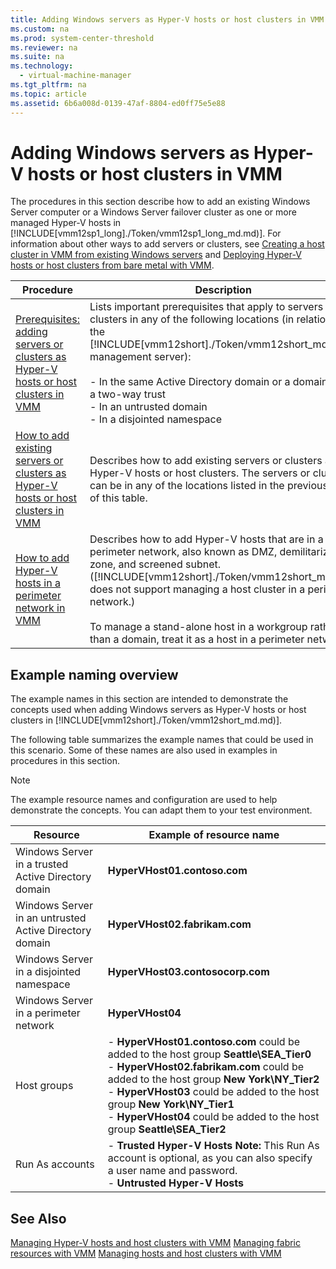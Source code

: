 ```yaml
---
title: Adding Windows servers as Hyper-V hosts or host clusters in VMM
ms.custom: na
ms.prod: system-center-threshold
ms.reviewer: na
ms.suite: na
ms.technology: 
  - virtual-machine-manager
ms.tgt_pltfrm: na
ms.topic: article
ms.assetid: 6b6a008d-0139-47af-8804-ed0ff75e5e88
---
```

# Adding Windows servers as Hyper-V hosts or host clusters in VMM
The procedures in this section describe how to add an existing Windows Server computer or a Windows Server failover cluster as one or more managed Hyper\-V hosts in [!INCLUDE[vmm12sp1_long]./Token/vmm12sp1_long_md.md)]. For information about other ways to add servers or clusters, see [Creating a host cluster in VMM from existing Windows servers](./Creating-a-host-cluster-in-VMM-from-existing-Windows-servers.md) and [Deploying Hyper-V hosts or host clusters from bare metal with VMM](./Deploying-Hyper-V-hosts-or-host-clusters-from-bare-metal-with-VMM.md).

|Procedure|Description|
|-------------|---------------|
|[Prerequisites: adding servers or clusters as Hyper-V hosts or host clusters in VMM](./Prerequisites--adding-servers-or-clusters-as-Hyper-V-hosts-or-host-clusters-in-VMM.md)|Lists important prerequisites that apply to servers or clusters in any of the following locations \(in relation to the [!INCLUDE[vmm12short]./Token/vmm12short_md.md)] management server\):<br /><br />-   In the same Active Directory domain or a domain with a two\-way trust<br />-   In an untrusted domain<br />-   In a disjointed namespace|
|[How to add existing servers or clusters as Hyper-V hosts or host clusters in VMM](./How-to-add-existing-servers-or-clusters-as-Hyper-V-hosts-or-host-clusters-in-VMM.md)|Describes how to add existing servers or clusters as Hyper\-V hosts or host clusters. The servers or clusters can be in any of the locations listed in the previous row of this table.|
|[How to add Hyper-V hosts in a perimeter network in VMM](./How-to-add-Hyper-V-hosts-in-a-perimeter-network-in-VMM.md)|Describes how to add Hyper\-V hosts that are in a perimeter network, also known as DMZ, demilitarized zone, and screened subnet. \([!INCLUDE[vmm12short]./Token/vmm12short_md.md)] does not support managing a host cluster in a perimeter network.\)<br /><br />To manage a stand\-alone host in a workgroup rather than a domain, treat it as a host in a perimeter network.|

## Example naming overview
The example names in this section are intended to demonstrate the concepts used when adding Windows servers as Hyper\-V hosts or host clusters in [!INCLUDE[vmm12short]./Token/vmm12short_md.md)].

The following table summarizes the example names that could be used in this scenario. Some of these names are also used in examples in procedures in this section.

> [!NOTE]
> The example resource names and configuration are used to help demonstrate the concepts. You can adapt them to your test environment.

|Resource|Example of resource name|
|------------|----------------------------|
|Windows Server in a trusted Active Directory domain|**HyperVHost01.contoso.com**|
|Windows Server in an untrusted Active Directory domain|**HyperVHost02.fabrikam.com**|
|Windows Server in a disjointed namespace|**HyperVHost03.contosocorp.com**|
|Windows Server in a perimeter network|**HyperVHost04**|
|Host groups|-   **HyperVHost01.contoso.com** could be added to the host group **Seattle\\SEA\_Tier0**<br />-   **HyperVHost02.fabrikam.com** could be added to the host group **New York\\NY\_Tier2**<br />-   **HyperVHost03** could be added to the host group **New York\\NY\_Tier1**<br />-   **HyperVHost04** could be added to the host group **Seattle\\SEA\_Tier2**|
|Run As accounts|-   **Trusted Hyper\-V Hosts** **Note:**     This Run As account is optional, as you can also specify a user name and password.<br />-   **Untrusted Hyper\-V Hosts**|

## See Also
[Managing Hyper-V hosts and host clusters with VMM](./Managing-Hyper-V-hosts-and-host-clusters-with-VMM.md)
[Managing fabric resources with VMM](./Managing-fabric-resources-with-VMM.md)
[Managing hosts and host clusters with VMM](./Managing-hosts-and-host-clusters-with-VMM.md)




